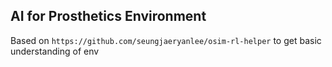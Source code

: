 ## AI for Prosthetics Environment

Based on `https://github.com/seungjaeryanlee/osim-rl-helper` to get basic understanding of env
